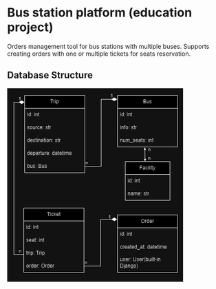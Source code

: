 # Bus station platform (education project)

Orders management tool for bus stations with multiple buses. Supports creating orders with one or multiple tickets for seats reservation.

## Database Structure

![database_structure](images_for_readme/db_structure.png)

